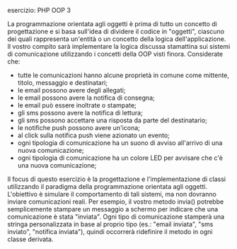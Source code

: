 esercizio: PHP OOP 3

La programmazione orientata agli oggetti è prima di tutto un concetto di progettazione e si basa sull'idea di dividere il codice in "oggetti", ciascuno dei quali rappresenta un'entità o un concetto della logica dell'applicazione.
Il vostro compito sarà implementare la logica discussa stamattina sui sistemi di comunicazione utilizzando i concetti della OOP visti finora.
Considerate che:
- tutte le comunicazioni hanno alcune proprietà in comune come mittente, titolo, messaggio e destinatari;
- le email possono avere degli allegati;
- le email possono avere la notifica di consegna;
- le email può essere inoltrate o stampate;
- gli sms possono avere la notifica di lettura;
- gli sms possono accettare una risposta da parte del destinatario;
- le notifiche push possono avere un'icona;
- al click sulla notifica push viene azionato un evento;
- ogni tipologia di comunicazione ha un suono di avviso all'arrivo di una nuova comunicazione;
- ogni tipologia di comunicazione ha un colore LED per avvisare che c'è una nuova comunicazione;

Il focus di questo esercizio è la progettazione e l'implementazione di classi utilizzando il paradigma della programmazione orientata agli oggetti. L'obiettivo è simulare il comportamento di tali sistemi, ma non dovranno inviare comunicazioni reali.
Per esempio, il vostro metodo invia() potrebbe semplicemente stampare un messaggio a schermo per indicare che una comunicazione è stata "inviata". Ogni tipo di comunicazione stamperà una stringa personalizzata in base al proprio tipo (es.: "email inviata", "sms inviato", "notifica inviata"), quindi occorrerà ridefinire il metodo in ogni classe derivata.